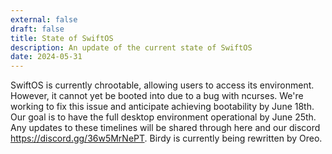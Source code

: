 ```yaml
---
external: false
draft: false
title: State of SwiftOS
description: An update of the current state of SwiftOS
date: 2024-05-31
---
```


SwiftOS is currently chrootable, allowing users to access its environment. However, it cannot yet be booted into due to a bug with ncurses. We're working to fix this issue and anticipate achieving bootability by June 18th. Our goal is to have the full desktop environment operational by June 25th. Any updates to these timelines will be shared through here and our discord https://discord.gg/36w5MrNePT. Birdy is currently being rewritten by Oreo.